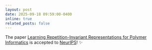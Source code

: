 ```yaml
---
layout: post
date: 2025-09-18 09:59:00-0400
inline: true
related_posts: false
---
```


The paper [Learning Repetition-Invariant Representations for Polymer Informatics](https://arxiv.org/pdf/2505.10726) is accepted to [NeurIPS](https://neurips.cc/)! ✨ 

